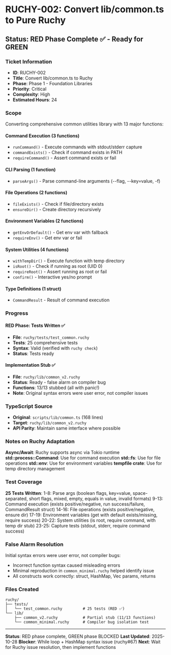 # RUCHY-002: Convert lib/common.ts to Pure Ruchy

## Status: RED Phase Complete ✅ - Ready for GREEN

### Ticket Information
- **ID**: RUCHY-002
- **Title**: Convert lib/common.ts to Ruchy
- **Phase**: Phase 1 - Foundation Libraries
- **Priority**: Critical
- **Complexity**: High
- **Estimated Hours**: 24

### Scope

Converting comprehensive common utilities library with 13 major functions:

#### Command Execution (3 functions)
- `runCommand()` - Execute commands with stdout/stderr capture
- `commandExists()` - Check if command exists in PATH
- `requireCommand()` - Assert command exists or fail

#### CLI Parsing (1 function)
- `parseArgs()` - Parse command-line arguments (--flag, --key=value, -f)

#### File Operations (2 functions)
- `fileExists()` - Check if file/directory exists
- `ensureDir()` - Create directory recursively

#### Environment Variables (2 functions)
- `getEnvOrDefault()` - Get env var with fallback
- `requireEnv()` - Get env var or fail

#### System Utilities (4 functions)
- `withTempDir()` - Execute function with temp directory
- `isRoot()` - Check if running as root (UID 0)
- `requireRoot()` - Assert running as root or fail
- `confirm()` - Interactive yes/no prompt

#### Type Definitions (1 struct)
- `CommandResult` - Result of command execution

### Progress

#### RED Phase: Tests Written ✅
- **File**: `ruchy/tests/test_common.ruchy`
- **Tests**: 25 comprehensive tests
- **Syntax**: Valid (verified with `ruchy check`)
- **Status**: Tests ready

#### Implementation Stub ✅
- **File**: `ruchy/lib/common_v2.ruchy`
- **Status**: Ready - false alarm on compiler bug
- **Functions**: 13/13 stubbed (all with panic!)
- **Note**: Original syntax errors were user error, not compiler issues

### TypeScript Source
- **Original**: `scripts/lib/common.ts` (168 lines)
- **Target**: `ruchy/lib/common_v2.ruchy`
- **API Parity**: Maintain same interface where possible

### Notes on Ruchy Adaptation

**Async/Await**: Ruchy supports async via Tokio runtime
**std::process::Command**: Use for command execution
**std::fs**: Use for file operations
**std::env**: Use for environment variables
**tempfile crate**: Use for temp directory management

### Test Coverage

**25 Tests Written**:
1-8: Parse args (boolean flags, key=value, space-separated, short flags, mixed, empty, equals in value, invalid formats)
9-13: Command execution (exists positive/negative, run success/failure, CommandResult struct)
14-16: File operations (exists positive/negative, ensure dir)
17-19: Environment variables (get with default exists/missing, require success)
20-22: System utilities (is root, require command, with temp dir stub)
23-25: Capture tests (stdout, stderr, require command success)

### False Alarm Resolution

Initial syntax errors were user error, not compiler bugs:
- Incorrect function syntax caused misleading errors
- Minimal reproduction in `common_minimal.ruchy` helped identify issue
- All constructs work correctly: struct, HashMap, Vec params, returns

### Files Created

```
ruchy/
├── tests/
│   └── test_common.ruchy         # 25 tests (RED ✅)
└── lib/
    ├── common_v2.ruchy           # Partial stub (11/13 functions)
    └── common_minimal.ruchy      # Compiler bug isolation test
```

---

**Status**: RED phase complete, GREEN phase BLOCKED
**Last Updated**: 2025-10-28
**Blocker**: While loop + HashMap syntax issue (ruchy#67)
**Next**: Wait for Ruchy issue resolution, then implement functions

